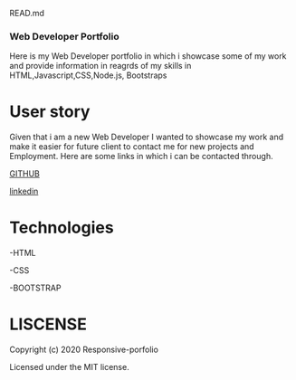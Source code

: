 READ.md

### Web Developer Portfolio

Here is my Web Developer portfolio in which i showcase some of my work and provide information in reagrds of my skills in HTML,Javascript,CSS,Node.js, Bootstraps

# User story

Given that i am a new  Web Developer I wanted to showcase my work and make it easier for future client to contact me for new projects and Employment. Here are some links in which i can be contacted through.

[GITHUB](https://github.com/elshie21)

[linkedin](https://www.linkedin.com/in/elshaddai-akindele-13199a96/)


 # Technologies 

 -HTML

 -CSS

 -BOOTSTRAP

  # LISCENSE
  Copyright (c) 2020 Responsive-porfolio

Licensed under the MIT license.